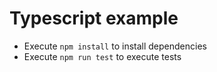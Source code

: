 # Typescript example

* Execute `npm install` to install dependencies
* Execute `npm run test` to execute tests
